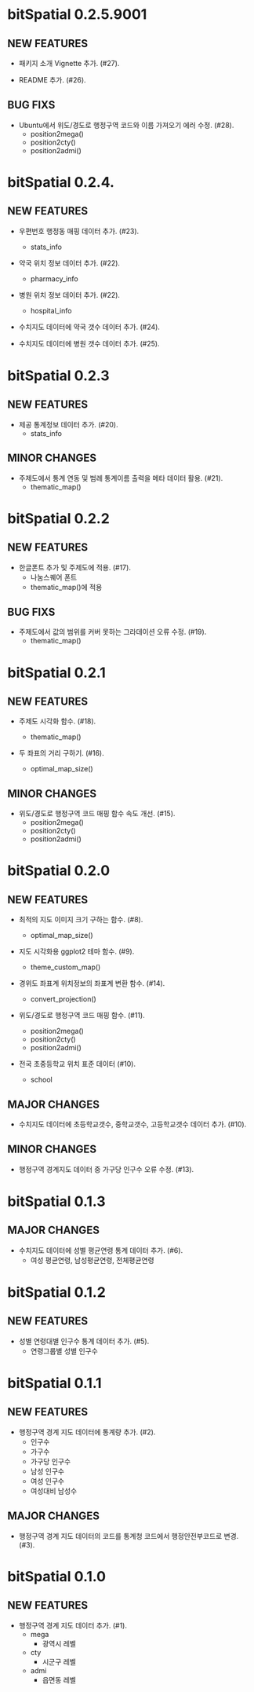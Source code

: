 # bitSpatial 0.2.5.9001

## NEW FEATURES

* 패키지 소개 Vignette 추가. (#27).

* README 추가. (#26).

## BUG FIXS
  
* Ubuntu에서 위도/경도로 행정구역 코드와 이름 가져오기 에러 수정. (#28).
    - position2mega()
    - position2cty()
    - position2admi()
    
    
    
# bitSpatial 0.2.4.

## NEW FEATURES

* 우편번호 행정동 매핑 데이터 추가. (#23).
    - stats_info

* 약국 위치 정보 데이터 추가. (#22).
    - pharmacy_info
    
* 병원 위치 정보 데이터 추가. (#22).
    - hospital_info    

* 수치지도 데이터에 약국 갯수 데이터 추가. (#24).        
    
* 수치지도 데이터에 병원 갯수 데이터 추가. (#25).    



# bitSpatial 0.2.3

## NEW FEATURES

* 제공 통계정보 데이터 추가. (#20).
    - stats_info

## MINOR CHANGES

* 주제도에서 통계 연동 및 범례 통계이름 출력을 메타 데이터 활용. (#21).
    - thematic_map()

    

# bitSpatial 0.2.2

## NEW FEATURES
  
* 한글폰트 추가 및 주제도에 적용. (#17).
    - 나눔스퀘어 폰트
    - thematic_map()에 적용

## BUG FIXS
  
* 주제도에서 값의 범위를 커버 못하는 그라데이션 오류 수정. (#19).
    - thematic_map()


    
# bitSpatial 0.2.1

## NEW FEATURES
  
* 주제도 시각화 함수. (#18).
    - thematic_map()

* 두 좌표의 거리 구하기. (#16).
    - optimal_map_size()
    
## MINOR CHANGES
  
* 위도/경도로 행정구역 코드 매핑 함수 속도 개선. (#15).
    - position2mega()
    - position2cty()
    - position2admi()



# bitSpatial 0.2.0

## NEW FEATURES
  
* 최적의 지도 이미지 크기 구하는 함수. (#8).
    - optimal_map_size()

* 지도 시각화용 ggplot2 테마 함수. (#9).
    - theme_custom_map()

* 경위도 좌표계 위치정보의 좌표계 변환 함수. (#14).
    - convert_projection()
    
* 위도/경도로 행정구역 코드 매핑 함수. (#11).
    - position2mega()
    - position2cty()
    - position2admi()
    
* 전국 초중등학교 위치 표준 데이터 (#10).
    - school   
    
## MAJOR CHANGES

* 수치지도 데이터에 초등학교갯수, 중학교갯수, 고등학교갯수 데이터 추가. (#10).

## MINOR CHANGES

* 행정구역 경계지도 데이터 중 가구당 인구수 오류 수정. (#13).



# bitSpatial 0.1.3

## MAJOR CHANGES
  
* 수치지도 데이터에 성별 평균연령 통계 데이터 추가. (#6).
    - 여성 평균연령, 남성평균연령, 전체평균연령



# bitSpatial 0.1.2

## NEW FEATURES
  
* 성별 연령대별 인구수 통계 데이터 추가. (#5).
    - 연령그룹별 성별 인구수

    
    
# bitSpatial 0.1.1

## NEW FEATURES
  
* 행정구역 경계 지도 데이터에 통계량 추가. (#2).
    - 인구수
    - 가구수
    - 가구당 인구수
    - 남성 인구수
    - 여성 인구수
    - 여성대비 남성수  

## MAJOR CHANGES

* 행정구역 경계 지도 데이터의 코드를 통계청 코드에서 행정안전부코드로 변경. (#3).
       
       
       
# bitSpatial 0.1.0

## NEW FEATURES
  
* 행정구역 경계 지도 데이터 추가. (#1).
    - mega
       - 광역시 레벨
    - cty
       - 시군구 레벨    
    - admi
       - 읍면동 레벨    